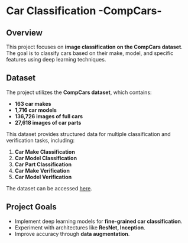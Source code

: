 # Car Classification -CompCars-

## Overview
This project focuses on **image classification on the CompCars dataset**. The goal is to classify cars based on their make, model, and specific features using deep learning techniques.

## Dataset
The project utilizes the **CompCars dataset**, which contains:
- **163 car makes**
- **1,716 car models**
- **136,726 images of full cars**
- **27,618 images of car parts**

This dataset provides structured data for multiple classification and verification tasks, including:
1. **Car Make Classification**  
2. **Car Model Classification**  
3. **Car Part Classification**  
4. **Car Make Verification**  
5. **Car Model Verification**  

The dataset can be accessed [here](https://mmlab.ie.cuhk.edu.hk/datasets/comp_cars/index.html).

## Project Goals
- Implement deep learning models  for **fine-grained car classification**.
- Experiment with architectures like **ResNet, Inception**.
- Improve accuracy through **data augmentation**.

